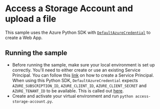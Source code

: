 # Access a Storage Account and upload a file

This sample uses the Azure Python SDK with [`DefaultAzureCredential`](https://docs.microsoft.com/en-us/azure/developer/python/azure-sdk-authenticate-hosted-applications) to create a Web App.

## Running the sample
- Before running the sample, make sure your local environment is set up correctly. You'll need to either create or use an existing Service Principal. You can follow this [link](https://docs.microsoft.com/en-us/azure/developer/python/configure-local-development-environment?tabs=cmd) on how to create a Service Principal.
When using this Python SDK, `DefaultAzureCredential` expects `AZURE_SUBSCRIPTION_ID`, `AZURE_CLIENT_ID`, `AZURE_CLIENT_SECRET` and `AZURE_TENANT_ID` to be available. This is called out [here](https://docs.microsoft.com/en-us/azure/developer/python/configure-local-development-environment?tabs=cmd#create-a-service-principal-and-environment-variables-for-development).
- Create and activate your virtual environment and run `python access-storage-account.py`.
